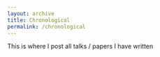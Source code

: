 ```yaml
---
layout: archive
title: Chronological
permalink: /chronological
---
```


This is where I post all talks / papers I have written 
